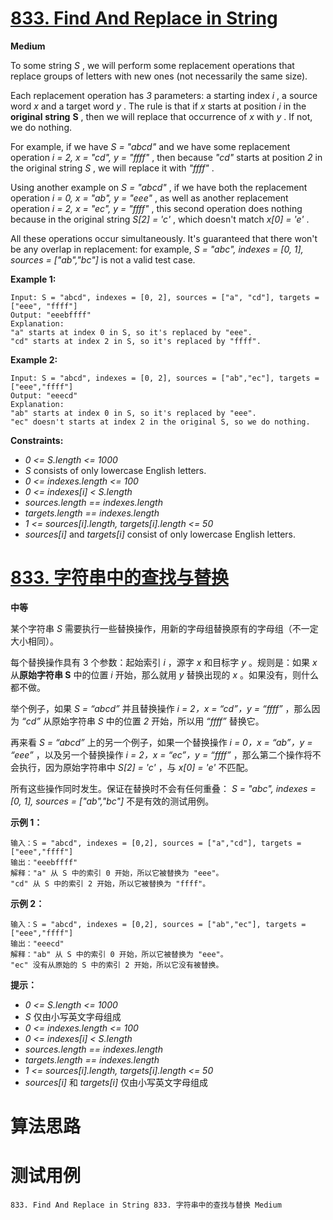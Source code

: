 # [833. Find And Replace in String][enTitle]

**Medium**

To some string  *S* , we will perform some replacement operations that replace groups of letters with new ones (not necessarily the same size).

Each replacement operation has  *3*  parameters: a starting index  *i* , a source word  *x*  and a target word  *y* . The rule is that if  *x*  starts at position  *i*  in the **original**  **string**  **S** , then we will replace that occurrence of  *x*  with  *y* . If not, we do nothing.

For example, if we have  *S = "abcd"*  and we have some replacement operation  *i = 2, x = "cd", y = "ffff"* , then because  *"cd"*  starts at position  *2*  in the original string  *S* , we will replace it with  *"ffff"* .

Using another example on  *S = "abcd"* , if we have both the replacement operation  *i = 0, x = "ab", y = "eee"* , as well as another replacement operation  *i = 2, x = "ec", y = "ffff"* , this second operation does nothing because in the original string  *S[2] = 'c'* , which doesn't match  *x[0] = 'e'* .

All these operations occur simultaneously. It's guaranteed that there won't be any overlap in replacement: for example,  *S = "abc", indexes = [0, 1], sources = ["ab","bc"]*  is not a valid test case.



**Example 1:** 

```
Input: S = "abcd", indexes = [0, 2], sources = ["a", "cd"], targets = ["eee", "ffff"]
Output: "eeebffff"
Explanation:
"a" starts at index 0 in S, so it's replaced by "eee".
"cd" starts at index 2 in S, so it's replaced by "ffff".

```

**Example 2:** 

```
Input: S = "abcd", indexes = [0, 2], sources = ["ab","ec"], targets = ["eee","ffff"]
Output: "eeecd"
Explanation:
"ab" starts at index 0 in S, so it's replaced by "eee".
"ec" doesn't starts at index 2 in the original S, so we do nothing.

```



**Constraints:** 

-  *0 <= S.length <= 1000*  
-  *S*  consists of only lowercase English letters. 
-  *0 <= indexes.length <= 100*  
-  *0 <= indexes[i] < S.length*  
-  *sources.length == indexes.length*  
-  *targets.length == indexes.length*  
-  *1 <= sources[i].length, targets[i].length <= 50*  
-  *sources[i]*  and  *targets[i]*  consist of only lowercase English letters.


# [833. 字符串中的查找与替换][cnTitle]

**中等**

某个字符串  *S*  需要执行一些替换操作，用新的字母组替换原有的字母组（不一定大小相同）。

每个替换操作具有 3 个参数：起始索引  *i* ，源字  *x*  和目标字  *y* 。规则是：如果  *x*  从**原始字符串 S**  中的位置  *i*  开始，那么就用  *y*  替换出现的  *x* 。如果没有，则什么都不做。

举个例子，如果  *S = “abcd”*  并且替换操作  *i = 2，x = “cd”，y = “ffff”* ，那么因为  *“cd”*  从原始字符串  *S*  中的位置  *2*  开始，所以用  *“ffff”*  替换它。

再来看  *S = “abcd”*  上的另一个例子，如果一个替换操作 *i = 0，x = “ab”，y = “eee”* ，以及另一个替换操作  *i = 2，x = “ec”，y = “ffff”* ，那么第二个操作将不会执行，因为原始字符串中  *S[2] = 'c'* ，与  *x[0] = 'e'*  不匹配。

所有这些操作同时发生。保证在替换时不会有任何重叠：  *S = "abc", indexes = [0, 1], sources = ["ab","bc"]*  不是有效的测试用例。



**示例 1：** 

```
输入：S = "abcd", indexes = [0,2], sources = ["a","cd"], targets = ["eee","ffff"]
输出："eeebffff"
解释："a" 从 S 中的索引 0 开始，所以它被替换为 "eee"。
"cd" 从 S 中的索引 2 开始，所以它被替换为 "ffff"。

```

**示例 2：** 

```
输入：S = "abcd", indexes = [0,2], sources = ["ab","ec"], targets = ["eee","ffff"]
输出："eeecd"
解释："ab" 从 S 中的索引 0 开始，所以它被替换为 "eee"。
"ec" 没有从原始的 S 中的索引 2 开始，所以它没有被替换。

```



**提示：** 

-  *0 <= S.length <= 1000*  
-  *S*  仅由小写英文字母组成 
-  *0 <= indexes.length <= 100*  
-  *0 <= indexes[i] < S.length*  
-  *sources.length == indexes.length*  
-  *targets.length == indexes.length*  
-  *1 <= sources[i].length, targets[i].length <= 50*  
-  *sources[i]*  和  *targets[i]*  仅由小写英文字母组成






# 算法思路

# 测试用例
```
833. Find And Replace in String 833. 字符串中的查找与替换 Medium
```

[enTitle]: https://leetcode.com/problems/find-and-replace-in-string/
[cnTitle]: https://leetcode-cn.com/problems/find-and-replace-in-string/

